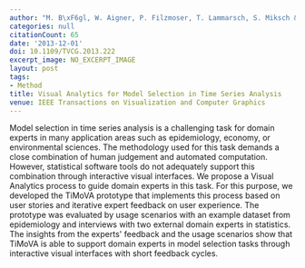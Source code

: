 ```yaml
---
author: "M. B\xF6gl, W. Aigner, P. Filzmoser, T. Lammarsch, S. Miksch & A. Rind"
categories: null
citationCount: 65
date: '2013-12-01'
doi: 10.1109/TVCG.2013.222
excerpt_image: NO_EXCERPT_IMAGE
layout: post
tags:
- Method
title: Visual Analytics for Model Selection in Time Series Analysis
venue: IEEE Transactions on Visualization and Computer Graphics
---
```

Model selection in time series analysis is a challenging task for domain experts in many application areas such as epidemiology, economy, or environmental sciences. The methodology used for this task demands a close combination of human judgement and automated computation. However, statistical software tools do not adequately support this combination through interactive visual interfaces. We propose a Visual Analytics process to guide domain experts in this task. For this purpose, we developed the TiMoVA prototype that implements this process based on user stories and iterative expert feedback on user experience. The prototype was evaluated by usage scenarios with an example dataset from epidemiology and interviews with two external domain experts in statistics. The insights from the experts' feedback and the usage scenarios show that TiMoVA is able to support domain experts in model selection tasks through interactive visual interfaces with short feedback cycles.
